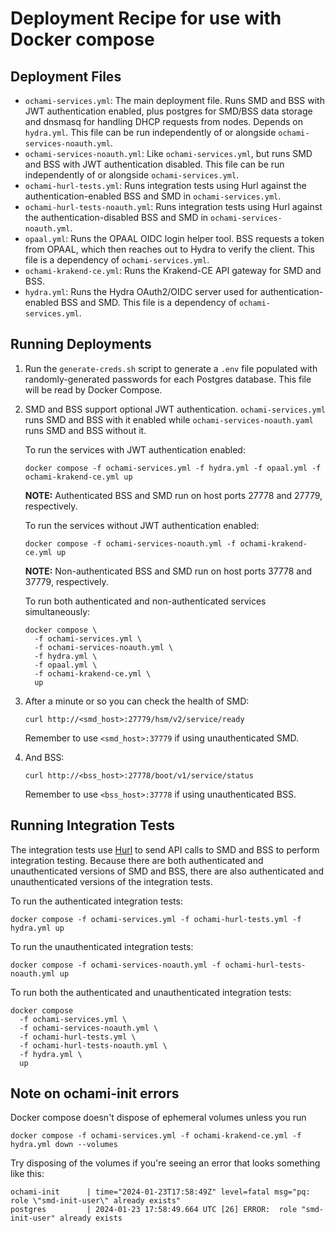 # Deployment Recipe for use with Docker compose

## Deployment Files

- `ochami-services.yml`: The main deployment file. Runs SMD and BSS with JWT
  authentication enabled, plus postgres for SMD/BSS data storage and dnsmasq for
  handling DHCP requests from nodes. Depends on `hydra.yml`. This file can be
  run independently of or alongside `ochami-services-noauth.yml`.
- `ochami-services-noauth.yml`: Like `ochami-services.yml`, but runs SMD and BSS
  with JWT authentication disabled. This file can be run independently of or
  alongside `ochami-services.yml`.
- `ochami-hurl-tests.yml`: Runs integration tests using Hurl against the
  authentication-enabled BSS and SMD in `ochami-services.yml`.
- `ochami-hurl-tests-noauth.yml`: Runs integration tests using Hurl against the
  authentication-disabled BSS and SMD in `ochami-services-noauth.yml`.
- `opaal.yml`: Runs the OPAAL OIDC login helper tool. BSS requests a token from
  OPAAL, which then reaches out to Hydra to verify the client. This file is a
  dependency of `ochami-services.yml`.
- `ochami-krakend-ce.yml`: Runs the Krakend-CE API gateway for SMD and BSS.
- `hydra.yml`: Runs the Hydra OAuth2/OIDC server used for authentication-enabled
  BSS and SMD. This file is a dependency of `ochami-services.yml`.

## Running Deployments

1. Run the `generate-creds.sh` script to generate a `.env` file populated with
   randomly-generated passwords for each Postgres database. This file will be
   read by Docker Compose.
1. SMD and BSS support optional JWT authentication. `ochami-services.yml` runs
   SMD and BSS with it enabled while `ochami-services-noauth.yaml` runs SMD and
   BSS without it.

   To run the services with JWT authentication enabled:

   ```
   docker compose -f ochami-services.yml -f hydra.yml -f opaal.yml -f ochami-krakend-ce.yml up
   ```

   **NOTE:** Authenticated BSS and SMD run on host ports 27778 and 27779,
   respectively.

   To run the services without JWT authentication enabled:

   ```
   docker compose -f ochami-services-noauth.yml -f ochami-krakend-ce.yml up
   ```

   **NOTE:** Non-authenticated BSS and SMD run on host ports 37778 and 37779,
   respectively.

   To run both authenticated and non-authenticated services simultaneously:

   ```
   docker compose \
     -f ochami-services.yml \
     -f ochami-services-noauth.yml \
     -f hydra.yml \
     -f opaal.yml \
     -f ochami-krakend-ce.yml \
     up
   ```
1. After a minute or so you can check the health of SMD:

   ```
   curl http://<smd_host>:27779/hsm/v2/service/ready
   ```

   Remember to use `<smd_host>:37779` if using unauthenticated SMD.
1. And BSS:

   ```
   curl http://<bss_host>:27778/boot/v1/service/status
   ```

   Remember to use `<bss_host>:37778` if using unauthenticated BSS.

## Running Integration Tests

The integration tests use [Hurl](https://hurl.dev/) to send API calls to SMD and
BSS to perform integration testing. Because there are both authenticated and
unauthenticated versions of SMD and BSS, there are also authenticated and
unauthenticated versions of the integration tests.

To run the authenticated integration tests:

```
docker compose -f ochami-services.yml -f ochami-hurl-tests.yml -f hydra.yml up
```

To run the unauthenticated integration tests:

```
docker compose -f ochami-services-noauth.yml -f ochami-hurl-tests-noauth.yml up
```

To run both the authenticated and unauthenticated integration tests:

```
docker compose
  -f ochami-services.yml \
  -f ochami-services-noauth.yml \
  -f ochami-hurl-tests.yml \
  -f ochami-hurl-tests-noauth.yml \
  -f hydra.yml \
  up
```

## Note on ochami-init errors

Docker compose doesn't dispose of ephemeral volumes unless you run

```
docker compose -f ochami-services.yml -f ochami-krakend-ce.yml -f hydra.yml down --volumes
```

Try disposing of the volumes if you're seeing an error that looks something like
this:

```
ochami-init      | time="2024-01-23T17:58:49Z" level=fatal msg="pq: role \"smd-init-user\" already exists"
postgres         | 2024-01-23 17:58:49.664 UTC [26] ERROR:  role "smd-init-user" already exists
```
